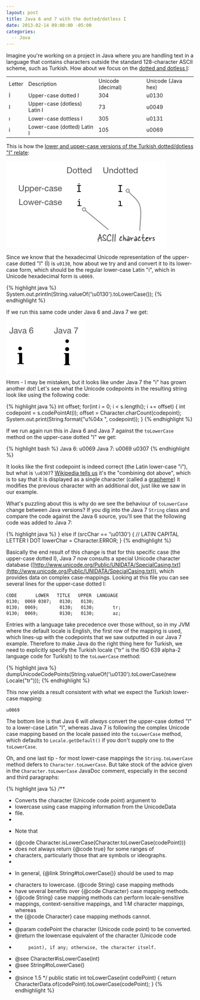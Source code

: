 ```yaml
---
layout: post
title: Java 6 and 7 with the dotted/dotless I
date: 2013-02-14 09:00:00 -05:00
categories:
  -- Java
---
```


Imagine you're working on a project in Java where you are handling text in a language that contains
characters outside the standard 128-character ASCII scheme, such as Turkish.
How about we focus on the [dotted and dotless I](http://en.wikipedia.org/wiki/Dotted_and_dotless_I):

<table>
    <tr>
        <td>Letter</td>
        <td>Description</td>
        <td>Unicode (decimal)</td>
        <td>Unicode (Java hex)</td>
    </tr>
    <tr>
        <td>İ</td>
        <td>Upper-case dotted I</td>
        <td>304</td>
        <td>u0130</td>
    </tr>
    <tr>
        <td>I</td>
        <td>Upper-case (dotless) Latin I</td>
        <td>73</td>
        <td>u0049</td>
    </tr>
    <tr>
        <td>ı</td>
        <td>Lower-case dottless I</td>
        <td>305</td>
        <td>u0131</td>
    </tr>
    <tr>
        <td>i</td>
        <td>Lower-case (dotted) Latin I</td>
        <td>105</td>
        <td>u0069</td>
    </tr>
</table>

This is how the [lower and upper-case versions of the Turkish dotted/dotless "I" relate](http://www.i18nguy.com/unicode/turkish-i18n.html):


![Image of "combining-dot-above-i"](/images/turkish-dotted-undotted-i.png)

Since we know that the hexadecimal Unicode representation of the upper-case dotted "I" (İ) is `u0130`,
how about we try and and convert it to its lower-case form,
which should be the regular lower-case Latin "i", which in Unicode hexadecimal form is `u0069`.

{% highlight java %}
System.out.println(String.valueOf('\u0130').toLowerCase());
{% endhighlight %}

If we run this same code under Java 6 and Java 7 we get:

![Image of "combining-dot-above-i"](/images/combining-dot-above-i.png)

Hmm - I may be mistaken, but it looks like under Java 7 the "i" has grown another dot! Let's see what the
Unicode codepoints in the resulting string look like using the following code:

{% highlight java %}
int offset;
for(int i = 0; i < s.length(); i += offset) {
    int codepoint = s.codePointAt(i);
    offset = Character.charCount(codepoint);
    System.out.print(String.format("u%04x ", codepoint));
}
{% endhighlight %}

If we run again run this in Java 6 and Java 7 against the `toLowerCase` method on the upper-case dotted "I" we get:

{% highlight bash %}
Java 6: u0069
Java 7: u0069 u0307
{% endhighlight %}

It looks like the first codepoint is indeed correct (the Latin lower-case "i"), but what is
`\u0307`? [Wikipedia tells us](http://en.wikipedia.org/wiki/Dot_(diacritic)) it's the "combining
dot above", which is to say that it is displayed as a single character (called a [grapheme](http://en.wikipedia.org/wiki/Grapheme))
it modifies the previous character with an additional dot, just like we saw in our example.

What's puzzling about this is why do we see the behaviour of `toLowerCase` change between Java
versions? If you dig into the Java 7 `String` class and compare the code against the Java 6 source,
you'll see that the following code was added to Java 7:

{% highlight java %}
} else if (srcChar == '\u0130') { // LATIN CAPITAL LETTER I DOT
    lowerChar = Character.ERROR;
}
{% endhighlight %}

Basically the end result of this change is that for this specific case (the upper-case dotted I),
Java 7 now consults a special Unicode character
database ([http://www.unicode.org/Public/UNIDATA/SpecialCasing.txt](http://www.unicode.org/Public/UNIDATA/SpecialCasing.txt)),
which provides data on
complex case-mappings. Looking at this file you can see several lines for the upper-case dotted
I:

    CODE       LOWER   TITLE   UPPER  LANGUAGE
    0130;  0069 0307;   0130;   0130;
    0130;  0069;        0130;   0130;       tr;
    0130;  0069;        0130;   0130;       az;

Entries with a language take precedence over those without, so in my JVM where the default locale is
English, the first row of the mapping is used, which lines-up with the codepoints that we saw outputted
in our Java 7 example. Therefore to make Java do the right thing here for Turkish, we need to
explicitly specify the Turkish locale ("tr" is the ISO 639 alpha-2 language code for Turkish) to the `toLowerCase` method:

{% highlight java %}
dumpUnicodeCodePoints(String.valueOf('\u0130').toLowerCase(new Locale("tr")));
{% endhighlight %}

This now yields a result consistent with what we expect the Turkish lower-case mapping:

    u0069

The bottom line is that Java 6 will *always* convert the upper-case dotted "I" to a lower-case
Latin "I", whereas Java 7 is following the complex Unicode case mapping based on the
locale passed into the `toLowerCase` method, which defaults to `Locale.getDefault()` if you
 don't supply one to the `toLowerCase`.

Oh, and one last tip - for most lower-case mappings the `String.toLowerCase` method defers to
`Character.toLowerCase`. But take stock of the advice given in the `Character.toLowerCase` JavaDoc
comment, especially in the second and third paragraphs:

{% highlight java %}
/**
 * Converts the character (Unicode code point) argument to
 * lowercase using case mapping information from the UnicodeData
 * file.
 *
 * <p> Note that
 * {@code Character.isLowerCase(Character.toLowerCase(codePoint))}
 * does not always return {@code true} for some ranges of
 * characters, particularly those that are symbols or ideographs.
 *
 * <p>In general, {@link String#toLowerCase()} should be used to map
 * characters to lowercase. {@code String} case mapping methods
 * have several benefits over {@code Character} case mapping methods.
 * {@code String} case mapping methods can perform locale-sensitive
 * mappings, context-sensitive mappings, and 1:M character mappings, whereas
 * the {@code Character} case mapping methods cannot.
 *
 * @param   codePoint   the character (Unicode code point) to be converted.
 * @return  the lowercase equivalent of the character (Unicode code
 *          point), if any; otherwise, the character itself.
 * @see     Character#isLowerCase(int)
 * @see     String#toLowerCase()
 *
 * @since   1.5
 */
public static int toLowerCase(int codePoint) {
    return CharacterData.of(codePoint).toLowerCase(codePoint);
}
{% endhighlight %}

